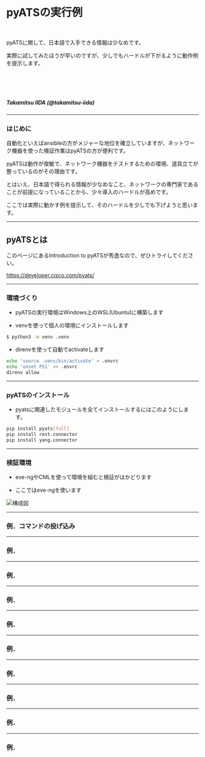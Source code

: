 <!-- markdownlint-disable MD001 -->
<!-- markdownlint-disable MD012 -->
<!-- markdownlint-disable MD036 -->

# pyATSの実行例

<br>

pyATSに関して、日本語で入手できる情報は少なめです。

実際に試してみたほうが早いのですが、少しでもハードルが下がるように動作例を提示します。

<br><br><br>

##### Takamitsu IIDA (@takamitsu-iida)

---

### はじめに

自動化といえばansibleの方がメジャーな地位を確立していますが、ネットワーク機器を使った検証作業はpyATSの方が便利です。

pyATSは動作が俊敏で、ネットワーク機器をテストするための環境、道具立てが整っているのがその理由です。

とはいえ、日本語で得られる情報が少なめなこと、ネットワークの専門家であることが前提になっていることから、少々導入のハードルが高めです。

ここでは実際に動かす例を提示して、そのハードルを少しでも下げようと思います。

---

## pyATSとは

このページにあるIntroduction to pyATSが秀逸なので、ぜひトライしてください。

https://developer.cisco.com/pyats/


---

### 環境づくり

- pyATSの実行環境はWindows上のWSL(Ubuntu)に構築します

- venvを使って個人の環境にインストールします

```bash
$ python3 -m venv .venv
```

- direnvを使って自動でactivateします

```bash
echo 'source .venv/bin/activate' > .envrc
echo 'unset PS1' >> .envrc
direnv allow
```

---

### pyATSのインストール

- pyatsに関連したモジュールを全てインストールするにはこのようにします。

```bash
pip install pyats[full]
pip install rest.connector
pip install yang.connector
```

---

### 検証環境

- eve-ngやCMLを使って環境を組むと検証がはかどります

- ここではeve-ngを使います

![構成図](https://takamitsu-iida.github.io/pyats-practice/img/fig1.PNG "構成図")

---

### 例．コマンドの投げ込み


---

### 例．


---

### 例．


---

### 例．


---

### 例．



---

### 例．

---

### 例．

---

### 例．

---

### 例．

---

### 例．

